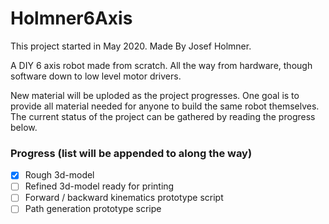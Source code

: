 # Holmner6Axis

This project started in May 2020. Made By Josef Holmner.

A DIY 6 axis robot made from scratch. All the way from hardware, though software down to low level motor drivers.

New material will be uploded as the project progresses. One goal is to provide all material needed for anyone to build the same robot themselves. The current status of the project can be gathered by reading the progress below.

### Progress (list will be appended to along the way)
- [x] Rough 3d-model
- [ ] Refined 3d-model ready for printing
- [ ] Forward / backward kinematics prototype script
- [ ] Path generation prototype scripe

